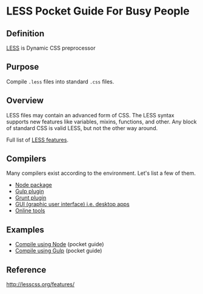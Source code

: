 # LESS Pocket Guide For Busy People

## Definition
[LESS](http://lesscss.org) is Dynamic CSS preprocessor

## Purpose
Compile `.less` files into standard `.css` files.

## Overview

LESS files may contain an advanced form of CSS. The LESS syntax supports new features like variables, mixins, functions, and other. Any block of standard CSS is valid LESS, but not the other way around.

Full list of [LESS features](http://lesscss.org/features/).

## Compilers
Many compilers exist according to the environment. Let's list a few of them.
- [Node package](http://lesscss.org/usage/#command-line-usage)
- [Gulp plugin](https://github.com/plus3network/gulp-less)
- [Grunt plugin](https://github.com/gruntjs/grunt-contrib-less)
- [GUI (graphic user interface) i.e. desktop apps](http://lesscss.org/usage/#guis-for-less)
- [Online tools](http://lesscss.org/usage/#online-less-compilers)

## Examples
- [Compile using Node](https://github.com/heyallan/less-pocket/tree/master/example_node) (pocket guide)
- [Compile using Gulp](https://github.com/heyallan/less-pocket/tree/master/example_gulp) (pocket guide)

## Reference
http://lesscss.org/features/
